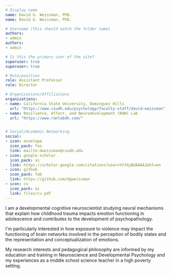```yaml
---
# Display name
name: David G. Weissman, PhD.
name: David G. Weissman, PhD.

# Username (this should match the folder name)
authors:
- admin
authors:
- admin

# Is this the primary user of the site?
superuser: true
superuser: true

# Role/position
role: Assistant Professor
role: Director

# Organizations/Affiliations
organizations:
- name: California State University, Dominguez Hills
  url: "https://www.csudh.edu/psychology/faculty-staff/david-weissman"
- name: Resilience, Affect, and Neurodevelopment (RAN) Lab
  url: "https://www.ranlabdh.com/"


# Social/Academic Networking
social:
- icon: envelope
  icon_pack: fas
  link: mailto:dweissman@csudh.edu
- icon: google-scholar
  icon_pack: ai
  link: https://scholar.google.com/citations?user=VY3XyBUAAAAJ&hl=en
- icon: github
  icon_pack: fab
  link: https://github.com/dgweissman
- icon: cv
  icon_pack: ai
  link: files/cv.pdf
---
```

I am a developmental cognitive neuroscientist studying neural mechanisms that explain how childhood trauma impacts emotion functioning in adolescence and contributes to the development of psychopathology. 

I'm particularly interested in how exposure to violence may impact the functioning of brain networks involved in the perception of bodily states and the representation and conceptualization of emotions.

My research interests and pedagogical philosophy are informed by my education and training in Neuroscience and Developmental Psychology and my experiences as a middle school science teacher in a high poverty setting.
